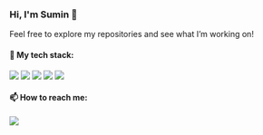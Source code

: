 ### Hi, I'm Sumin 👋
Feel free to explore my repositories and see what I’m working on! 

#### 🌱 My tech stack:
<div>
  <img src="https://img.shields.io/badge/HTML5-E34F26?style=flat-square&logo=html5&logoColor=white"/>
  <img src="https://img.shields.io/badge/CSS3-1572B6?style=flat-square&logo=css3&logoColor=white"/>
  <img src="https://img.shields.io/badge/JavaScript-F7DF1E?style=flat-square&logo=javascript&logoColor=black"/>
  <img src="https://img.shields.io/badge/React-61DAFB?style=flat-square&logo=React&logoColor=black"/>
  <img src="https://img.shields.io/badge/Python-3776AB?style=flat-square&logo=Python&logoColor=white"/>
</div>

#### 📫 How to reach me:
<a href="mailto: suminbaek99@gmail.com" target="_blank"><img src="https://img.shields.io/badge/Gmail-EA4335?style=flat-square&logo=Gmail&logoColor=white"/></a>


<!--
**suminb99/suminb99** is a ✨ _special_ ✨ repository because its `README.md` (this file) appears on your GitHub profile.

Here are some ideas to get you started:

- 🔭 I’m currently working on ...
- 🌱 I’m currently learning ...
- 👯 I’m looking to collaborate on ...
- 🤔 I’m looking for help with ...
- 💬 Ask me about ...
- 📫 How to reach me: ...
- 😄 Pronouns: ...
- ⚡ Fun fact: ...
-->
